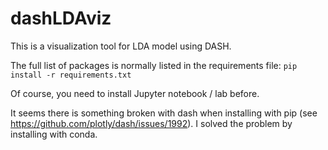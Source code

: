# dashLDAviz

This is a visualization tool for LDA model using DASH.

The full list of packages is normally listed in the requirements file: `pip install -r requirements.txt`

Of course, you need to install Jupyter notebook / lab before.

It seems there is something broken with dash when installing with pip (see https://github.com/plotly/dash/issues/1992). I solved the problem by installing with conda.